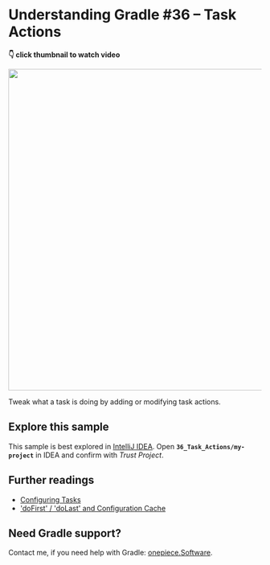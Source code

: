 # Understanding Gradle #36 – Task Actions

**👇 click thumbnail to watch video**

[<img src="https://onepiecesoftware.github.io/img/videos/36.png" width="640">](https://www.youtube.com/watch?v=7ueAnM7ADm4&list=PLWQK2ZdV4Yl2k2OmC_gsjDpdIBTN0qqkE)

Tweak what a task is doing by adding or modifying task actions.

## Explore this sample

This sample is best explored in [IntelliJ IDEA](https://www.jetbrains.com/idea/download).
Open **`36_Task_Actions/my-project`** in IDEA and confirm with _Trust Project_.

## Further readings

* [Configuring Tasks](https://docs.gradle.org/current/userguide/more_about_tasks.html#sec:configuring_tasks)
* ['doFirst' / 'doLast' and Configuration Cache](https://docs.gradle.org/current/userguide/common_caching_problems.html#suggestions_for_authoring_your_build)

## Need Gradle support?

Contact me, if you need help with Gradle: [onepiece.Software](https://onepiece.software).
